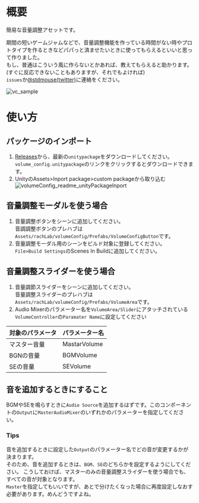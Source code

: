 # 概要

簡易な音量調整アセットです。

期間の短いゲームジャムなどで、音量調整機能を作っている時間がない時やプロトタイプを作るときなどパパっと済ませたいときに使ってもらえるといいと思って作りました。   
もし、普通はこういう風に作らないとかあれば、教えてもらえると助かります。(すぐに反応できないこともありますが、それでもよければ)  
`issues`か[@stdmouse(twitter)](https://twitter.com/stdmouse)に連絡をください。  

![vc_sample](https://user-images.githubusercontent.com/1392476/54866345-01237b80-4db6-11e9-81c5-3990a7a80518.jpg)

# 使い方
## パッケージのインポート
1. [Releases](https://github.com/stdmouse/VolumeConfig/releases)から、最新の`unitypackage`をダウンロードしてください。  
  `volume_config.unitypackage`のリンクをクリックするとダウンロードできます。
1. UnityのAssets>Inport package>custom packageから取り込む  
  ![volumeConfig_readme_unityPackageInport](https://user-images.githubusercontent.com/1392476/54866503-d5a19080-4db7-11e9-888d-a30d241477fe.png)

## 音量調整モーダルを使う場合
1. 音量調整ボタンをシーンに追加してください。  
  音調調整ボタンのプレハブは`Assets/rachLab/volumeConfig/Prefabs/VolumeConfigButton`です。
1. 音量調整モーダル用のシーンをビルド対象に登録してください。  
  `File>Build Settings`のScenes In Buildに追加してください。

## 音量調整スライダーを使う場合
1. 音量調節スライダーをシーンに追加してください。  
  音量調整スライダーのプレハブは`Assets/rachLab/volumeConfig/Prefabs/VolumeArea`です。
2. Audio Mixerのパラメーター名を`VolumeArea/Slider`にアタッチされている`VolumeController`の`Paramater Name`に設定してください

| 対象のパラメータ | パラメーター名 | 
----|---- 
| マスター音量 | MastarVolume |
| BGNの音量 | BGMVolume |
| SEの音量 | SEVolume |

## 音を追加するときにすること
BGMやSEを鳴らすときに`Audio Source`を追加するはずです。このコンポーネントの`Output`に`MasterAudioMixer`のいずれかのパラメーターを指定してください。

### Tips
音を追加するときに設定した`Output`のパラメーター名でどの音が変更するかが決まります。  
そのため、音を追加するときは、`BGM`、`SE`のどちらかを設定するようにしてください。
こうしておけば、マスターのみの音量調整スライダーを使う場合でも、すべての音が対象となります。  
`Master`を指定してもいいですが、あとで分けたくなった場合に再度設定しなおす必要があります。めんどうですよね。
